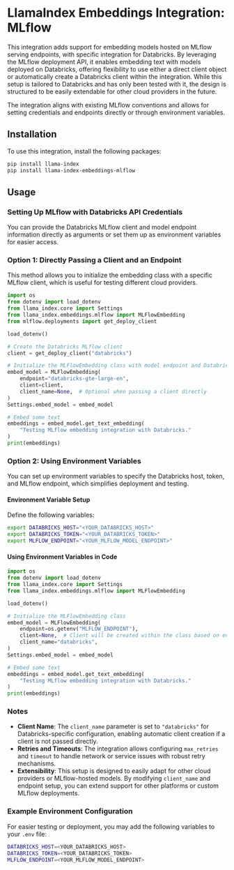 # LlamaIndex Embeddings Integration: MLflow

This integration adds support for embedding models hosted on MLflow serving endpoints, with specific integration for Databricks. By leveraging the MLflow deployment API, it enables embedding text with models deployed on Databricks, offering flexibility to use either a direct client object or automatically create a Databricks client within the integration. While this setup is tailored to Databricks and has only been tested with it, the design is structured to be easily extendable for other cloud providers in the future.

The integration aligns with existing MLflow conventions and allows for setting credentials and endpoints directly or through environment variables.

## Installation

To use this integration, install the following packages:

```bash
pip install llama-index
pip install llama-index-embeddings-mlflow
```

## Usage

### Setting Up MLflow with Databricks API Credentials

You can provide the Databricks MLflow client and model endpoint information directly as arguments or set them up as environment variables for easier access.

### Option 1: Directly Passing a Client and an Endpoint

This method allows you to initialize the embedding class with a specific MLflow client, which is useful for testing different cloud providers.

```python
import os
from dotenv import load_dotenv
from llama_index.core import Settings
from llama_index.embeddings.mlflow import MLFlowEmbedding
from mlflow.deployments import get_deploy_client

load_dotenv()

# Create the Databricks MLflow client
client = get_deploy_client("databricks")

# Initialize the MLFlowEmbedding class with model endpoint and Databricks MLflow client
embed_model = MLFlowEmbedding(
    endpoint="databricks-gte-large-en",
    client=client,
    client_name=None,  # Optional when passing a client directly
)
Settings.embed_model = embed_model

# Embed some text
embeddings = embed_model.get_text_embedding(
    "Testing MLflow embedding integration with Databricks."
)
print(embeddings)
```

### Option 2: Using Environment Variables

You can set up environment variables to specify the Databricks host, token, and MLflow endpoint, which simplifies deployment and testing.

#### Environment Variable Setup

Define the following variables:

```bash
export DATABRICKS_HOST="<YOUR_DATABRICKS_HOST>"
export DATABRICKS_TOKEN="<YOUR_DATABRICKS_TOKEN>"
export MLFLOW_ENDPOINT="<YOUR_MLFLOW_MODEL_ENDPOINT>"
```

#### Using Environment Variables in Code

```python
import os
from dotenv import load_dotenv
from llama_index.core import Settings
from llama_index.embeddings.mlflow import MLFlowEmbedding

load_dotenv()

# Initialize the MLFlowEmbedding class
embed_model = MLFlowEmbedding(
    endpoint=os.getenv("MLFLOW_ENDPOINT"),
    client=None,  # Client will be created within the class based on environment variables
    client_name="databricks",
)
Settings.embed_model = embed_model

# Embed some text
embeddings = embed_model.get_text_embedding(
    "Testing MLflow embedding integration with Databricks."
)
print(embeddings)
```

### Notes

- **Client Name**: The `client_name` parameter is set to `"databricks"` for Databricks-specific configuration, enabling automatic client creation if a client is not passed directly.
- **Retries and Timeouts**: The integration allows configuring `max_retries` and `timeout` to handle network or service issues with robust retry mechanisms.
- **Extensibility**: This setup is designed to easily adapt for other cloud providers or MLflow-hosted models. By modifying `client_name` and endpoint setup, you can extend support for other platforms or custom MLflow deployments.

### Example Environment Configuration

For easier testing or deployment, you may add the following variables to your `.env` file:

```bash
DATABRICKS_HOST=<YOUR_DATABRICKS_HOST>
DATABRICKS_TOKEN=<YOUR_DATABRICKS_TOKEN>
MLFLOW_ENDPOINT=<YOUR_MLFLOW_MODEL_ENDPOINT>
```
